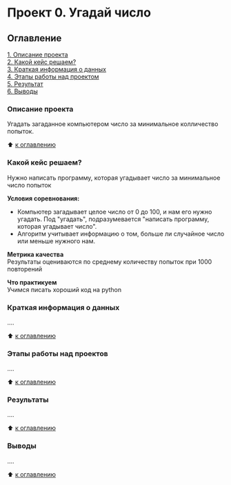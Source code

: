 # Проект 0. Угадай число  
  
## Оглавление  
[1. Описание проекта](https://github.com/SergeyObukhov/sf_data_science/tree/main/projekt_0#описание-проекта)  
[2. Какой кейс решаем?](https://github.com/SergeyObukhov/sf_data_science/tree/main/projekt_0#какой-кейс-решаем)  
[3. Краткая информация о данных](https://github.com/SergeyObukhov/sf_data_science/tree/main/projekt_0#краткая-информация-о-данных)  
[4. Этапы работы над проектом](https://github.com/SergeyObukhov/sf_data_science/tree/main/projekt_0#этапы-работы-над-проектом)  
[5. Результат](https://github.com/SergeyObukhov/sf_data_science/tree/main/projekt_0#результат)  
[6. Выводы](https://github.com/SergeyObukhov/sf_data_science/tree/main/projekt_0#выводы)  
  
### Описание проекта  
Угадать загаданное компьютером число за минимальное колличество попыток.  
  
:arrow_up: [к оглавлению](https://github.com/SergeyObukhov/sf_data_science/tree/main/projekt_0#оглавление)  
  
  
### Какой кейс решаем?  
Нужно написать программу, которая угадывает число за минимальное число попыток  
  
**Условия соревнования:**  
- Компьютер загадывает целое число от 0 до 100, и нам его нужно угадать. Под "угадать", подразумевается "написать программу, которая угадывает число".  
- Алгоритм учитывает информацию о том, больше ли случайное число или меньше нужного нам.  
  
**Метрика качества**  
Результаты оцениваются по среднему количеству попыток при 1000 повторений  
  
**Что практикуем**  
Учимся писать хороший код на python  
  

### Краткая информация о данных  
....  
  
:arrow_up: [к оглавлению](https://github.com/SergeyObukhov/sf_data_science/tree/main/projekt_0#оглавление)  
  
  
### Этапы работы над проектов  
.... 
  
:arrow_up: [к оглавлению](https://github.com/SergeyObukhov/sf_data_science/tree/main/projekt_0#оглавление)  
  
  
### Результаты  
.... 
  
:arrow_up: [к оглавлению](https://github.com/SergeyObukhov/sf_data_science/tree/main/projekt_0#оглавление)  
  
  
### Выводы  
.... 
  
:arrow_up: [к оглавлению](https://github.com/SergeyObukhov/sf_data_science/tree/main/projekt_0#оглавление)  
  
  